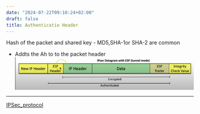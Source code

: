 ```yaml
---
date: "2024-07-22T09:10:24+02:00"
draft: false
title: Authenticatio Header
---
```


Hash of the packet and shared key - MD5,SHA-1or SHA-2 are common  
- Addts the Ah to to the packet header
![AH_visual.png](/static/AH_visual.png)

------------------------------------------------------------------------

[IPSec_protocol](//posts/IPSec_protocol)
